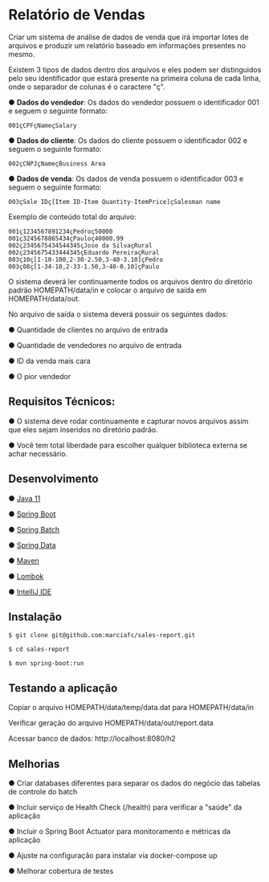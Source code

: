 # Relatório de Vendas

Criar um sistema de análise de dados de venda que irá importar lotes de arquivos e produzir um relatório baseado em informações presentes no mesmo.

Existem 3 tipos de dados dentro dos arquivos e eles podem ser distinguidos pelo seu identificador que estará presente na primeira coluna de cada linha,
onde o separador de colunas é o caractere "ç".

● **Dados do vendedor**: Os dados do vendedor possuem o identificador 001 e seguem o seguinte formato:

	001çCPFçNameçSalary
	
● **Dados do cliente**: Os dados do cliente possuem o identificador 002 e seguem o seguinte formato: 

	002çCNPJçNameçBusiness Area
	
● **Dados de venda**: Os dados de venda possuem o identificador 003 e seguem o seguinte formato: 

	003çSale IDç[Item ID-Item Quantity-ItemPrice]çSalesman name
	
Exemplo de conteúdo total do arquivo:

	001ç1234567891234çPedroç50000
	001ç3245678865434çPauloç40000.99
	002ç2345675434544345çJose da SilvaçRural
	002ç2345675433444345çEduardo PereiraçRural
	003ç10ç[1-10-100,2-30-2.50,3-40-3.10]çPedro
	003ç08ç[1-34-10,2-33-1.50,3-40-0.10]çPaulo	
	
O sistema deverá ler continuamente todos os arquivos dentro do diretório padrão HOMEPATH/data/in e colocar o arquivo de saída em HOMEPATH/data/out.

No arquivo de saída o sistema deverá possuir os seguintes dados:

● Quantidade de clientes no arquivo de entrada

● Quantidade de vendedores no arquivo de entrada

● ID da venda mais cara

● O pior vendedor

## Requisitos Técnicos:

● O sistema deve rodar continuamente e capturar novos arquivos assim que eles sejam inseridos no diretório padrão.

● Você tem total liberdade para escolher qualquer biblioteca externa se achar necessário.

## Desenvolvimento

● [Java 11](https://www.oracle.com/java/)

● [Spring Boot](https://spring.io/projects/spring-boot)

● [Spring Batch](https://spring.io/projects/spring-batch)

● [Spring Data](https://spring.io/projects/spring-data)

● [Maven](http://maven.apache.org/)

● [Lombok](https://projectlombok.org)

● [IntelliJ IDE](https://www.jetbrains.com/pt-br/idea/)


## Instalação
    
	$ git clone git@github.com:marciafc/sales-report.git
		
	$ cd sales-report
	
	$ mvn spring-boot:run
	
## Testando a aplicação

Copiar o arquivo HOMEPATH/data/temp/data.dat para HOMEPATH/data/in

Verificar geração do arquivo HOMEPATH/data/out/report.data
		
Acessar banco de dados: http://localhost:8080/h2
	
## Melhorias

● Criar databases diferentes para separar os dados do negócio das tabelas de controle do batch

● Incluir serviço de Health Check (/health) para verificar a "saúde" da aplicação

● Incluir o Spring Boot Actuator para monitoramento e métricas da aplicação

● Ajuste na configuração para instalar via docker-compose up

● Melhorar cobertura de testes	